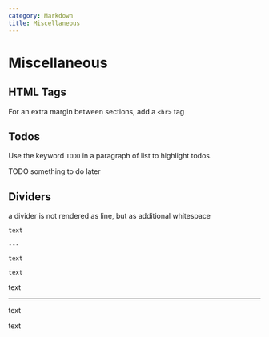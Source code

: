 ```yaml
---
category: Markdown
title: Miscellaneous
---
```


# Miscellaneous

## HTML Tags

For an extra margin between sections, add a `<br>` tag

## Todos

Use the keyword `TODO` in a paragraph of list to highlight todos.

TODO something to do later

## Dividers

a divider is not rendered as line, but as additional whitespace

```
text

---

text

text
```

text

---

text

text
